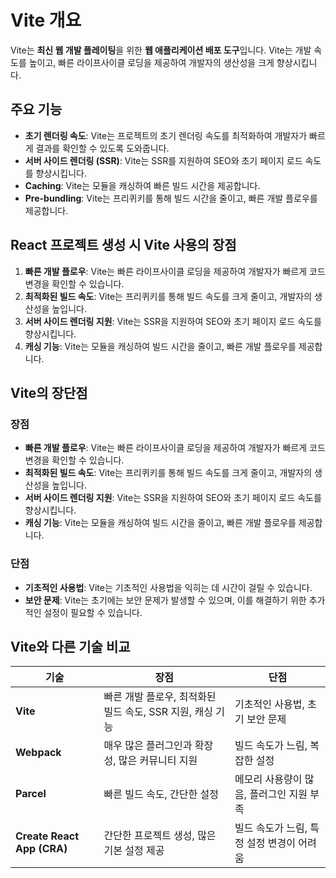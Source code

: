 # Vite 개요

Vite는 **최신 웹 개발 플레이팅**을 위한 **웹 애플리케이션 배포 도구**입니다. Vite는 개발 속도를 높이고, 빠른 라이프사이클 로딩을 제공하여 개발자의 생산성을 크게 향상시킵니다.

## 주요 기능

- **초기 렌더링 속도**: Vite는 프로젝트의 초기 렌더링 속도를 최적화하여 개발자가 빠르게 결과를 확인할 수 있도록 도와줍니다.
- **서버 사이드 렌더링 (SSR)**: Vite는 SSR를 지원하여 SEO와 초기 페이지 로드 속도를 향상시킵니다.
- **Caching**: Vite는 모듈을 캐싱하여 빠른 빌드 시간을 제공합니다.
- **Pre-bundling**: Vite는 프리퀴키를 통해 빌드 시간을 줄이고, 빠른 개발 플로우를 제공합니다.

## React 프로젝트 생성 시 Vite 사용의 장점

1. **빠른 개발 플로우**: Vite는 빠른 라이프사이클 로딩을 제공하여 개발자가 빠르게 코드 변경을 확인할 수 있습니다.
2. **최적화된 빌드 속도**: Vite는 프리퀴키를 통해 빌드 속도를 크게 줄이고, 개발자의 생산성을 높입니다.
3. **서버 사이드 렌더링 지원**: Vite는 SSR을 지원하여 SEO와 초기 페이지 로드 속도를 향상시킵니다.
4. **캐싱 기능**: Vite는 모듈을 캐싱하여 빌드 시간을 줄이고, 빠른 개발 플로우를 제공합니다.

## Vite의 장단점

### 장점
- **빠른 개발 플로우**: Vite는 빠른 라이프사이클 로딩을 제공하여 개발자가 빠르게 코드 변경을 확인할 수 있습니다.
- **최적화된 빌드 속도**: Vite는 프리퀴키를 통해 빌드 속도를 크게 줄이고, 개발자의 생산성을 높입니다.
- **서버 사이드 렌더링 지원**: Vite는 SSR을 지원하여 SEO와 초기 페이지 로드 속도를 향상시킵니다.
- **캐싱 기능**: Vite는 모듈을 캐싱하여 빌드 시간을 줄이고, 빠른 개발 플로우를 제공합니다.

### 단점
- **기초적인 사용법**: Vite는 기초적인 사용법을 익히는 데 시간이 걸릴 수 있습니다.
- **보안 문제**: Vite는 초기에는 보안 문제가 발생할 수 있으며, 이를 해결하기 위한 추가적인 설정이 필요할 수 있습니다.

## Vite와 다른 기술 비교

| 기술 | 장점 | 단점 |
| --- | --- | --- |
| **Vite** | 빠른 개발 플로우, 최적화된 빌드 속도, SSR 지원, 캐싱 기능 | 기초적인 사용법, 초기 보안 문제 |
| **Webpack** | 매우 많은 플러그인과 확장성, 많은 커뮤니티 지원 | 빌드 속도가 느림, 복잡한 설정 |
| **Parcel** | 빠른 빌드 속도, 간단한 설정 | 메모리 사용량이 많음, 플러그인 지원 부족 |
| **Create React App (CRA)** | 간단한 프로젝트 생성, 많은 기본 설정 제공 | 빌드 속도가 느림, 특정 설정 변경이 어려움 |
